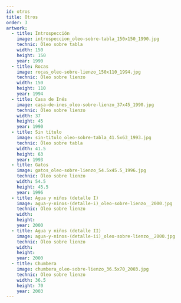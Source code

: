 ```yaml
---
id: otros
title: Otros
order: 3
artwork:
  - title: Introspección
    image: introspeccion_oleo-sobre-tabla_150x150_1990.jpg
    technic: Óleo sobre tabla
    width: 150
    height: 150
    year: 1990
  - title: Rocas
    image: rocas_oleo-sobre-lienzo_150x110_1994.jpg
    technic: Óleo sobre lienzo
    width: 150
    height: 110
    year: 1994
  - title: Casa de Inés
    image: casa-de-ines_oleo-sobre-lienzo_37x45_1990.jpg
    technic: Óleo sobre lienzo
    width: 37
    height: 45
    year: 1990
  - title: Sin título
    image: sin-titulo_oleo-sobre-tabla_41.5x63_1993.jpg
    technic: Óleo sobre tabla
    width: 41.5
    height: 63
    year: 1993
  - title: Gatos
    image: gatos_oleo-sobre-lienzo_54.5x45.5_1996.jpg
    technic: Óleo sobre lienzo
    width: 54.5
    height: 45.5
    year: 1996
  - title: Agua y niños (detalle I)
    image: agua-y-ninos-(detalle-i)_oleo-sobre-lienzo__2000.jpg
    technic: Óleo sobre lienzo
    width:
    height:
    year: 2000
  - title: Agua y niños (detalle II)
    image: agua-y-ninos-(detalle-ii)_oleo-sobre-lienzo__2000.jpg
    technic: Óleo sobre lienzo
    width:
    height:
    year: 2000
  - title: Chumbera
    image: chumbera_oleo-sobre-lienzo_36.5x70_2003.jpg
    technic: Óleo sobre lienzo
    width: 36.5
    height: 70
    year: 2003
---
```

